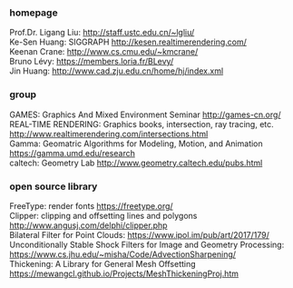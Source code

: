 ### homepage
Prof.Dr. Ligang Liu: <http://staff.ustc.edu.cn/~lgliu/>  
Ke-Sen Huang: SIGGRAPH <http://kesen.realtimerendering.com/>  
Keenan Crane: <http://www.cs.cmu.edu/~kmcrane/>  
Bruno Lévy: <https://members.loria.fr/BLevy/>  
Jin Huang: <http://www.cad.zju.edu.cn/home/hj/index.xml>  


### group
GAMES: Graphics And Mixed Environment Seminar <http://games-cn.org/>  
REAL-TIME RENDERING: Graphics books, intersection, ray tracing, etc. <http://www.realtimerendering.com/intersections.html>  
Gamma: Geomatric Algorithms for Modeling, Motion, and Animation <https://gamma.umd.edu/research>  
caltech: Geometry Lab <http://www.geometry.caltech.edu/pubs.html>  



### open source library
FreeType: render fonts <https://freetype.org/>  
Clipper: clipping and offsetting lines and polygons <http://www.angusj.com/delphi/clipper.php>  
Bilateral Filter for Point Clouds: <https://www.ipol.im/pub/art/2017/179/>  
Unconditionally Stable Shock Filters for Image and Geometry Processing: <https://www.cs.jhu.edu/~misha/Code/AdvectionSharpening/>  
Thickening: A Library for General Mesh Offsetting <https://mewangcl.github.io/Projects/MeshThickeningProj.htm>  
